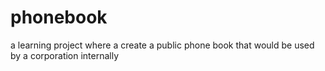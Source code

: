 # phonebook
a learning project where a create a public phone book that would be used by a corporation internally
